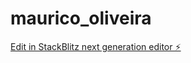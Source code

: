 # maurico_oliveira

[Edit in StackBlitz next generation editor ⚡️](https://stackblitz.com/~/github.com/MauricioVazOliveira/maurico_oliveira)